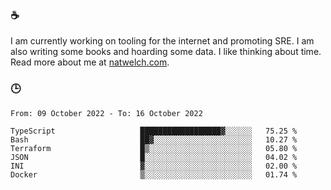 ### ☕

I am currently working on tooling for the internet and promoting SRE. I am also writing some books and hoarding some data. I like thinking about time. Read more about me at [natwelch.com](https://natwelch.com).

### 🕒

<!--START_SECTION:waka-->

```text
From: 09 October 2022 - To: 16 October 2022

TypeScript                   ██████████████████▓░░░░░░   75.25 %
Bash                         ██▓░░░░░░░░░░░░░░░░░░░░░░   10.27 %
Terraform                    █▒░░░░░░░░░░░░░░░░░░░░░░░   05.80 %
JSON                         █░░░░░░░░░░░░░░░░░░░░░░░░   04.02 %
INI                          ▓░░░░░░░░░░░░░░░░░░░░░░░░   02.00 %
Docker                       ▒░░░░░░░░░░░░░░░░░░░░░░░░   01.74 %
```

<!--END_SECTION:waka-->
